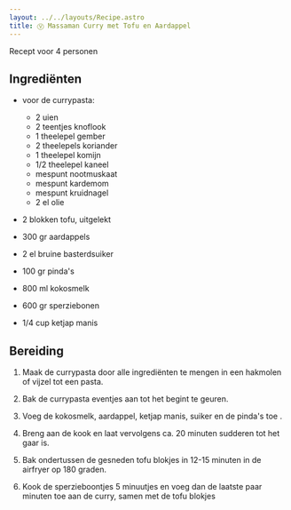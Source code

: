 ```yaml
---
layout: ../../layouts/Recipe.astro
title: Ⓥ Massaman Curry met Tofu en Aardappel
---
```

R﻿ecept voor 4 personen

## Ingrediënten

* v﻿oor de currypasta:

  * 2 uien
  * 2﻿ teentjes knoflook
  * 1﻿ theelepel gember
  * 2﻿ theelepels koriander
  * 1﻿ theelepel komijn
  * 1﻿/2 theelepel kaneel
  * m﻿espunt nootmuskaat
  * m﻿espunt kardemom
  * m﻿espunt kruidnagel
  * 2﻿ el olie
* 2﻿ blokken tofu, uitgelekt
* 3﻿00 gr aardappels
* 2﻿ el bruine basterdsuiker
* 10﻿0 gr pinda's
* 8﻿00 ml kokosmelk
* 600 gr sperziebonen
* 1﻿/4 cup ketjap manis

## Bereiding

1. Maak de currypasta door alle ingrediënten te mengen in een hakmolen of vijzel tot een pasta.


2. Bak de currypasta eventjes aan tot het begint te geuren.
3. Voeg de kokosmelk, aardappel, ketjap manis, suiker en de pinda's toe .
4. Breng aan de kook en laat vervolgens ca. 20 minuten sudderen tot het gaar is. 
5. B﻿ak ondertussen de gesneden tofu blokjes in 12-15 minuten in de airfryer op 180 graden.
6. Kook de sperzieboontjes 5 minuutjes en voeg dan de laatste paar minuten toe aan de curry, samen met de tofu blokjes